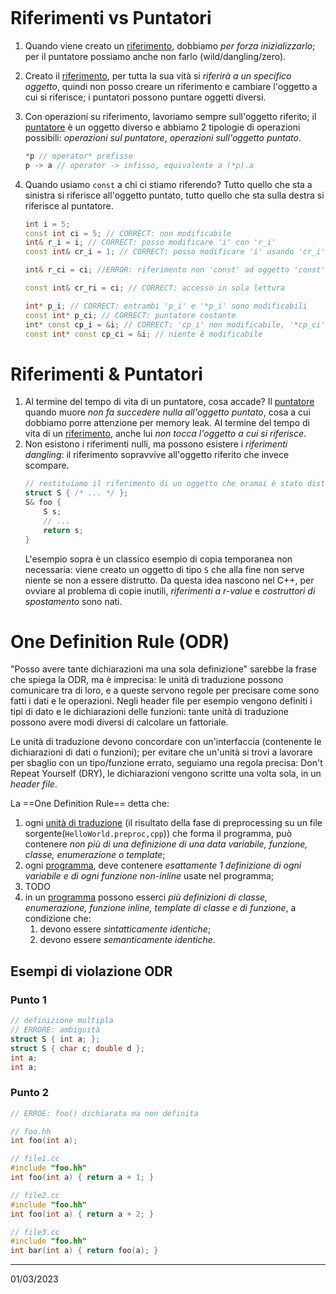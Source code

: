 ```toc
```
# Riferimenti vs Puntatori
1) Quando viene creato un <u>riferimento</u>, dobbiamo *per forza inizializzarlo*; per il puntatore possiamo anche non farlo (wild/dangling/zero).
2) Creato il <u>riferimento</u>, per tutta la sua vità si *riferirà a un specifico oggetto*, quindi non posso creare un riferimento e cambiare l'oggetto a cui si riferisce; i puntatori possono puntare oggetti diversi.
3) Con operazioni su riferimento, lavoriamo sempre sull'oggetto riferito; il <u>puntatore</u> è un oggetto diverso e abbiamo 2 tipologie di operazioni possibili: *operazioni sul puntatore*, *operazioni sull'oggetto puntato*.
   ```cpp
   *p // operator* prefisso
   p -> a // operator -> infisso, equivalente a (*p).a
   ```
4) Quando usiamo `const` a chi ci stiamo riferendo?
   Tutto quello che sta a sinistra si riferisce all'oggetto puntato, tutto quello che sta sulla destra si riferisce al puntatore.
   ```cpp
   int i = 5;
   const int ci = 5; // CORRECT: non modificabile
   int& r_i = i; // CORRECT: posso modificare 'i' con 'r_i'
   const int& cr_i = 1; // CORRECT: posso modificare 'i' usando 'cr_i'
   
   int& r_ci = ci; //ERROR: riferimento non 'const' ad oggetto 'const'
   
   const int& cr_ri = ci; // CORRECT: accesso in sola lettura
   ```
   
   ```cpp
   int* p_i; // CORRECT: entrambi 'p_i' e '*p_i' sono modificabili
   const int* p_ci; // CORRECT: puntatore costante
   int* const cp_i = &i; // CORRECT: 'cp_i' non modificabile, '*cp_ci' modificabile
   const int* const cp_ci = &i; // niente è modificabile
   ```

# Riferimenti & Puntatori
1) Al termine del tempo di vita di un puntatore, cosa accade?
   Il <u>puntatore</u> quando muore *non fa succedere nulla all'oggetto puntato*, cosa a cui dobbiamo porre attenzione per memory leak.
   Al termine del tempo di vita di un <u>riferimento</u>, anche lui *non tocca l'oggetto a cui si riferisce*.
2) Non esistono i riferimenti nulli, ma possono esistere i *riferimenti dangling*: il riferimento sopravvive all'oggetto riferito che invece scompare.
   ```cpp
   // restituiamo il riferimento di un oggetto che oramai è stato distrutto
   struct S { /* ... */ };
   S& foo {
	   S s;
	   // ...
	   return s;
   }
   ```
   L'esempio sopra è un classico esempio di copia temporanea non necessaria: viene creato un oggetto di tipo `S` che alla fine non serve niente se non a essere distrutto. Da questa idea nascono nel C++, per ovviare al problema di copie inutili, *riferimenti a r-value* e *costruttori di spostamento* sono nati.

# One Definition Rule (ODR)
"Posso avere tante dichiarazioni ma una sola definizione" sarebbe la frase che spiega la ODR, ma è imprecisa: le unità di traduzione possono comunicare tra di loro, e a queste servono regole per precisare come sono fatti i dati e le operazioni.
Negli header file per esempio vengono definiti i tipi di dato e le dichiarazioni delle funzioni: tante unità di traduzione possono avere modi diversi di calcolare un fattoriale.

Le unità di traduzione devono concordare con un'interfaccia (contenente le dichiarazioni di dati o funzioni); per evitare che un'unità si trovi a lavorare per sbaglio con un tipo/funzione errato, seguiamo una regola precisa: Don't Repeat Yourself (DRY), le dichiarazioni vengono scritte una volta sola, in un *header file*.

La ==One Definition Rule== detta che:
1) ogni <u>unità di traduzione</u> (il risultato della fase di preprocessing su un file sorgente(`HelloWorld.preproc,cpp`)) che forma il programma, può contenere *non più di una definizione di una data variabile, funzione, classe, enumerazione o template*;
2) ogni <u>programma</u>, deve contenere *esattamente 1 definizione di ogni variabile e di ogni funzione non-inline* usate nel programma;
3) TODO
4) in un <u>programma</u> possono esserci *più definizioni di classe, enumerazione, funzione inline, template di classe e di funzione*, a condizione che:
   1) devono essere *sintatticamente identiche*;
   2) devono essere *semanticamente identiche*.

## Esempi di violazione ODR
### Punto 1
```cpp
// definizione multipla
// ERRORE: ambiguità
struct S { int a; };
struct S { char c; double d };
int a;
int a;
```
### Punto 2
```cpp
// ERROE: foo() dichiarata ma non definita

// foo.hh
int foo(int a);

// file1.cc
#include "foo.hh"
int foo(int a) { return a + 1; }

// file2.cc
#include "foo.hh"
int foo(int a) { return a + 2; }

// file3.cc
#include "foo.hh"
int bar(int a) { return foo(a); }
```


---
01/03/2023